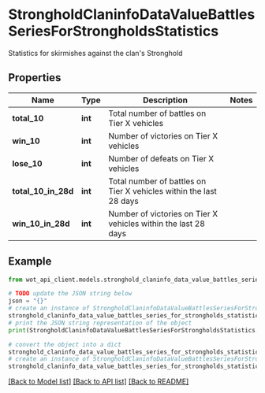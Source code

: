 # StrongholdClaninfoDataValueBattlesSeriesForStrongholdsStatistics

Statistics for skirmishes against the clan's Stronghold

## Properties

Name | Type | Description | Notes
------------ | ------------- | ------------- | -------------
**total_10** | **int** | Total number of battles on Tier X vehicles | 
**win_10** | **int** | Number of victories on Tier X vehicles | 
**lose_10** | **int** | Number of defeats on Tier X vehicles | 
**total_10_in_28d** | **int** | Total number of battles on Tier X vehicles within the last 28 days | 
**win_10_in_28d** | **int** | Number of victories on Tier X vehicles within the last 28 days | 

## Example

```python
from wot_api_client.models.stronghold_claninfo_data_value_battles_series_for_strongholds_statistics import StrongholdClaninfoDataValueBattlesSeriesForStrongholdsStatistics

# TODO update the JSON string below
json = "{}"
# create an instance of StrongholdClaninfoDataValueBattlesSeriesForStrongholdsStatistics from a JSON string
stronghold_claninfo_data_value_battles_series_for_strongholds_statistics_instance = StrongholdClaninfoDataValueBattlesSeriesForStrongholdsStatistics.from_json(json)
# print the JSON string representation of the object
print(StrongholdClaninfoDataValueBattlesSeriesForStrongholdsStatistics.to_json())

# convert the object into a dict
stronghold_claninfo_data_value_battles_series_for_strongholds_statistics_dict = stronghold_claninfo_data_value_battles_series_for_strongholds_statistics_instance.to_dict()
# create an instance of StrongholdClaninfoDataValueBattlesSeriesForStrongholdsStatistics from a dict
stronghold_claninfo_data_value_battles_series_for_strongholds_statistics_from_dict = StrongholdClaninfoDataValueBattlesSeriesForStrongholdsStatistics.from_dict(stronghold_claninfo_data_value_battles_series_for_strongholds_statistics_dict)
```
[[Back to Model list]](../README.md#documentation-for-models) [[Back to API list]](../README.md#documentation-for-api-endpoints) [[Back to README]](../README.md)


